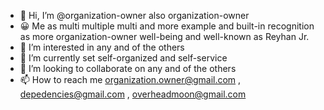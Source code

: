 - 👋 Hi, I’m @organization-owner also organization-owner
- 😀 Me as multi multiple multi and more example and built-in recognition as more organization-owner well-being and well-known as Reyhan Jr.
- 👀 I’m interested in any and of the others
- 🌱 I’m currently set self-organized and self-service 
- 💞️ I’m looking to collaborate on any and of the others
- 📫 How to reach me organization.owner@gmail.com , depedencies@gmail.com , overheadmoon@gmail.com

<!---
organization-owner/organization-owner is a ✨ special ✨ repository because its `README.md` (this file) appears on your GitHub profile.
You can click the Preview link to take a look at your changes.
--->
